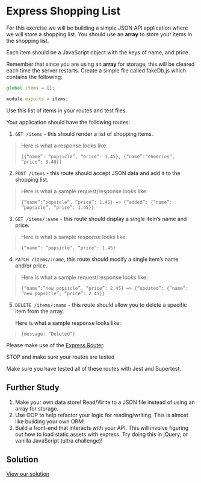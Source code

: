 # Express Shopping List

For this exercise we will be building a simple JSON API application where we will store a shopping list. You should use an **array** to store your items in the shopping list.

Each item should be a JavaScript object with the keys of name, and price.

Remember that since you are using an **array** for storage, this will be cleared each time the server restarts. Create a simple file called fakeDb.js which contains the following:

```js
global.items = [];

module.exports = items;
```

Use this list of items in your routes and test files.

Your application should have the following routes:

1.  `GET /items` - this should render a list of shopping items.

> Here is what a response looks like:
>
> `[{“name”: “popsicle”, “price”: 1.45}, {“name”:”cheerios”, “price”: 3.40}]`

2.  `POST /items` - this route should accept JSON data and add it to the shopping list.

> Here is what a sample request/response looks like:
>
> `{“name”:”popsicle”, “price”: 1.45} => {“added”: {“name”: “popsicle”, “price”: 1.45}}`

3.  `GET /items/:name` - this route should display a single item’s name and price.

> Here is what a sample response looks like:
>
> `{“name”: “popsicle”, “price”: 1.45}`

4.  `PATCH /items/:name`, this route should modify a single item’s name and/or price.

> Here is what a sample request/response looks like:
>
> `{“name”:”new popsicle”, “price”: 2.45} => {“updated”: {“name”: “new popsicle”, “price”: 2.45}}`

5.  `DELETE /items/:name` - this route should allow you to delete a specific item from the array.

    Here is what a sample response looks like:

> `{message: “Deleted”}`

Please make use of the [Express Router](https://expressjs.com/en/guide/routing.html#express.Router).

STOP and make sure your routes are tested

Make sure you have tested all of these routes with Jest and Supertest.

## Further Study

1.  Make your own data store! Read/Write to a JSON file instead of using an array for storage.
2.  Use OOP to help refactor your logic for reading/writing. This is almost like building your own ORM!
3.  Build a front-end that interacts with your API. This will involve figuring out how to load static assets with express. Try doing this in jQuery, or vanilla JavaScript (ultra challenge)!

## Solution

[View our solution](solution/index.html)
